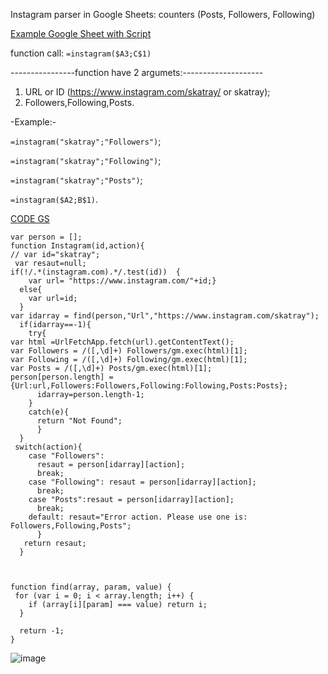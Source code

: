 Instagram parser in Google Sheets: counters (Posts, Followers, Following)

[Example Google Sheet with Script](https://docs.google.com/spreadsheets/d/1QqmHKbYIc2vKUlYPVNEOK0_K5-Yzgryni9edVybKxhQ/edit?usp=sharing)

function call:
`=instagram($A3;C$1)`

----------------function have 2 argumets:--------------------
1. URL or ID (https://www.instagram.com/skatray/ or skatray);
2. Followers,Following,Posts.

-Example:-

`=instagram("skatray";"Followers")`;

`=instagram("skatray";"Following")`;

`=instagram("skatray";"Posts")`;

`=instagram($A2;B$1)`.

[CODE GS](https://script.google.com/d/1aKfMzQ4ozKI-bW-cTpNObuSYSPBJZ1VjtSGYKRmUuNylulHvgqCe_c2h/edit?usp=sharing)

```
var person = [];
function Instagram(id,action){
// var id="skatray";
 var resaut=null;
if(!/.*(instagram.com).*/.test(id))  {
    var url= "https://www.instagram.com/"+id;}
  else{
    var url=id;
  } 
var idarray = find(person,"Url","https://www.instagram.com/skatray");
  if(idarray==-1){
    try{
var html =UrlFetchApp.fetch(url).getContentText();
var Followers = /([,\d]+) Followers/gm.exec(html)[1];  
var Following = /([,\d]+) Following/gm.exec(html)[1];
var Posts = /([,\d]+) Posts/gm.exec(html)[1];
person[person.length] ={Url:url,Followers:Followers,Following:Following,Posts:Posts};
      idarray=person.length-1;
    }
    catch(e){
      return "Not Found";
      }
  }
 switch(action){
    case "Followers": 
      resaut = person[idarray][action];
      break;
    case "Following": resaut = person[idarray][action];
      break;
    case "Posts":resaut = person[idarray][action];
      break;
    default: resaut="Error action. Please use one is: Followers,Following,Posts";
      }   
   return resaut;
  }



function find(array, param, value) { 
 for (var i = 0; i < array.length; i++) {
    if (array[i][param] === value) return i;
  }

  return -1;
}
```
![image](https://user-images.githubusercontent.com/32065012/42717267-9466a716-8708-11e8-8b8a-7d3fd97a143c.png)
